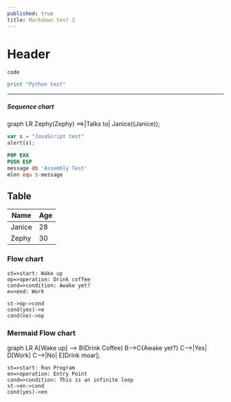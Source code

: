 ```yaml
---
published: true
title: Markdown test 2
---
```

# Header

`code`

```python
print "Python test"
```

-----

##### Sequence chart

<div class="mermaid">
  graph LR
    Zephy(Zephy) ==>|Talks to| Janice((Janice));
</div>

```javascript
var s = "JavaScript test"
alert(s);
```

```nasm
POP EAX
PUSH ESP
message db 'Assembly Test'
mlen equ $-message
```

## Table

| Name   | Age  |
| ------ | :--- |
| Janice | 28   |
| Zephy  | 30   |

### Flow chart

```flow
st=>start: Wake up
op=>operation: Drink coffee
cond=>condition: Awake yet?
e=>end: Work

st->op->cond
cond(yes)->e
cond(no)->op
```

### Mermaid Flow chart

<div class="mermaid">
graph LR
	A[Wake up] --> B(Drink Coffee)
	B-->C{Awake yet?}
	C-->|Yes| D[Work]
	C-->|No| E[Drink moar];
</div>



```flow
st=>start: Run Program
en=>operation: Entry Point
cond=>condition: This is an infinite loop
st->en->cond
cond(yes)->en
```
